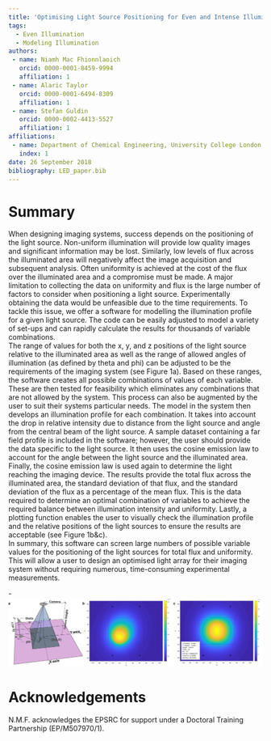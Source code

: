 ```yaml
---
title: 'Optimising Light Source Positioning for Even and Intense Illumination'
tags:
  - Even Illumination
  - Modeling Illumination
authors:
 - name: Niamh Mac Fhionnlaoich 
   orcid: 0000-0001-8459-9994
   affiliation: 1
 - name: Alaric Taylor
   orcid: 0000-0001-6494-8309
   affiliation: 1
 - name: Stefan Guldin
   orcid: 0000-0002-4413-5527
   affiliation: 1
affiliations:
 - name: Department of Chemical Engineering, University College London, Torrington Place, London WC1E 7JE, U.K.
   index: 1
date: 26 September 2018
bibliography: LED_paper.bib
---
```


# Summary

When designing imaging systems, success depends on the positioning of the light source.  Non-uniform illumination will provide low quality images and significant information may be lost.  Similarly, low levels of flux across the illuminated area will negatively affect the image acquisition and subsequent analysis.  Often uniformity is achieved at the cost of the flux over the illuminated area and a compromise must be made.  A major limitation to collecting the data on uniformity and flux is the large number of factors to consider when positioning a light source.  Experimentally obtaining the data would be unfeasible due to the time requirements.  To tackle this issue, we offer a software for modelling the illumination profile for a given light source.  The code can be easily adjusted to model a variety of set-ups and can rapidly calculate the results for thousands of variable combinations.  
The range of values for both the x, y, and z positions of the light source relative to the illuminated area as well as the range of allowed angles of illumination (as defined by theta and phi) can be adjusted to be the requirements of the imaging system (see Figure 1a).  Based on these ranges, the software creates all possible combinations of values of each variable.  These are then tested for feasibility which eliminates any combinations that are not allowed by the system.  This process can also be augmented by the user to suit their systems particular needs.  The model in the system then develops an illumination profile for each combination.  It takes into account the drop in relative intensity due to distance from the light source and angle from the central beam of the light source.  A sample dataset containing a far field profile is included in the software; however, the user should provide the data specific to the light source.  It then uses the cosine emission law to account for the angle between the light source and the illuminated area.  Finally, the cosine emission law is used again to determine the light reaching the imaging device.  The results provide the total flux across the illuminated area, the standard deviation of that flux, and the standard deviation of the flux as a percentage of the mean flux.  This is the data required to determine an optimal combination of variables to achieve the required balance between illumination intensity and uniformity.  Lastly, a plotting function enables the user to visually check the illumination profile and the relative positions of the light sources to ensure the results are acceptable (see Figure 1b&c).    
 In summary, this software can screen large numbers of possible variable values for the positioning of the light sources for total flux and uniformity.  This will allow a user to design an optimised light array for their imaging system without requiring numerous, time-consuming experimental measurements.  


-![](Figure1.png)

# Acknowledgements

N.M.F. acknowledges the EPSRC for support under a Doctoral Training Partnership (EP/M507970/1).
